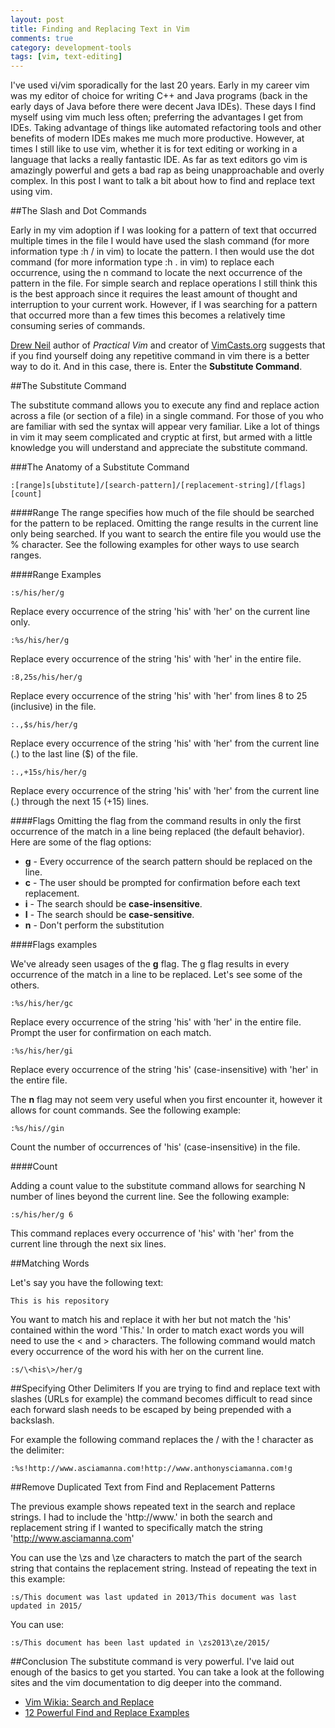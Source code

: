 ```yaml
---
layout: post
title: Finding and Replacing Text in Vim
comments: true
category: development-tools
tags: [vim, text-editing]
---
```


I've used vi/vim sporadically for the last 20 years. Early in my career vim was my editor of choice for writing C++ and Java programs (back in the early days of Java before there were decent Java IDEs). These days I find myself using vim much less often; preferring the advantages I get from IDEs. Taking advantage of things like automated refactoring tools and other benefits of modern IDEs makes me much more productive. However, at times I still like to use vim, whether it is for text editing or working in a language that lacks a really fantastic IDE. As far as text editors go vim is amazingly powerful and gets a bad rap as being unapproachable and overly complex. In this post I want to talk a bit about how to find and replace text using vim.
<!--more-->

##The Slash and Dot Commands

Early in my vim adoption if I was looking for a pattern of text that occurred multiple times in the file I would have used the slash command (for more information type :h / in vim) to locate the pattern. I then would use the dot command (for more information type :h . in vim) to replace each occurrence, using the n command to locate the next occurrence of the pattern in the file. For simple search and replace operations I still think this is the best approach since it requires the least amount of thought and interruption to your current work. However, if I was searching for a pattern that occurred more than a few times this becomes a relatively time consuming series of commands. 

[Drew Neil](https://twitter.com/nelstrom) author of _Practical Vim_ and creator of [VimCasts.org](http://vimcasts.org/) suggests that if you find yourself doing any repetitive command in vim there is a better way to do it. And in this case, there is. Enter the **Substitute Command**.

##The Substitute Command

The substitute command allows you to execute any find and replace action across a file (or section of a file) in a single command. For those of you who are familiar with sed the syntax will appear very familiar. Like a lot of things in vim it may seem complicated and cryptic at first, but armed with a little knowledge you will understand and appreciate the substitute command.

###The Anatomy of a Substitute Command
~~~  
:[range]s[ubstitute]/[search-pattern]/[replacement-string]/[flags] [count]  
~~~  

####Range
The range specifies how much of the file should be searched for the pattern to be replaced. Omitting the range results in the current line only being searched. If you want to search the entire file you would use the % character. See the following examples for other ways to use search ranges. 

####Range Examples

~~~
:s/his/her/g
~~~
Replace every occurrence of the string 'his' with 'her' on the current line only.

~~~
:%s/his/her/g
~~~
Replace every occurrence of the string 'his' with 'her' in the entire file.

~~~
:8,25s/his/her/g
~~~
Replace every occurrence of the string 'his' with 'her' from lines 8 to 25 (inclusive) in the file.

~~~  
:.,$s/his/her/g
~~~  
Replace every occurrence of the string 'his' with 'her' from the current line (.) to the last line ($) of the file.

~~~  
:.,+15s/his/her/g  
~~~  
Replace every occurrence of the string 'his' with 'her' from the current line (.) through the next 15 (+15) lines.

####Flags
Omitting the flag from the command results in only the first occurrence of the match in a line being replaced (the default behavior). Here are some of the flag options:

* **g** - Every occurrence of the search pattern should be replaced on the line.
* **c** - The user should be prompted for confirmation before each text replacement.
* **i** - The search should be **case-insensitive**.
* **I** - The search should be **case-sensitive**.
* **n** - Don't perform the substitution

####Flags examples

We've already seen usages of the **g** flag. The g flag results in every occurrence of the match in a line to be replaced.
Let's see some of the others.

~~~  
:%s/his/her/gc  
~~~  
Replace every occurrence of the string 'his' with 'her' in the entire file. Prompt the user for confirmation on each match.

~~~  
:%s/his/her/gi  
~~~  
Replace every occurrence of the string 'his' (case-insensitive) with 'her' in the entire file. 

The **n** flag may not seem very useful when you first encounter it, however it allows for count commands. See the following example:

~~~  
:%s/his//gin  
~~~  
Count the number of occurrences of 'his' (case-insensitive) in the file.

####Count

Adding a count value to the substitute command allows for searching N number of lines beyond the current line. See the following example:

~~~  
:s/his/her/g 6  
~~~   
This command replaces every occurrence of 'his' with 'her' from the current line through the next six lines. 

##Matching Words

Let's say you have the following text:  

~~~  
This is his repository  
~~~  

You want to match his and replace it with her but not match the 'his' contained within the word 'This.'
In order to match exact words you will need to use the \< and \> characters. The following command would match every occurrence of the word his with her on the current line.

~~~    
:s/\<his\>/her/g   
~~~  


##Specifying Other Delimiters
If you are trying to find and replace text with slashes (URLs for example) the command becomes difficult to read since each forward slash needs to be escaped by being prepended with a backslash.

For example the following command replaces the / with the ! character as the delimiter:  

~~~  
:%s!http://www.asciamanna.com!http://www.anthonysciamanna.com!g  
~~~  

##Remove Duplicated Text from Find and Replacement Patterns

The previous example shows repeated text in the search and replace strings. I had to include the 'http://www.' in both the search and replacement string if I wanted to specifically match the string 'http://www.asciamanna.com'

You can use the \zs and \ze characters to match the part of the search string that contains the replacement string. Instead of repeating the text in this example:  

~~~   
:s/This document was last updated in 2013/This document was last updated in 2015/  
~~~  

You can use:  

~~~    
:s/This document has been last updated in \zs2013\ze/2015/
~~~   

##Conclusion
The substitute command is very powerful. I've laid out enough of the basics to get you started. You can take a look at the following sites and the vim documentation to dig deeper into the command.

* [Vim Wikia: Search and Replace](http://vim.wikia.com/wiki/Search_and_replace)
* [12 Powerful Find and Replace Examples](http://www.thegeekstuff.com/2009/04/vi-vim-editor-search-and-replace-examples/)
